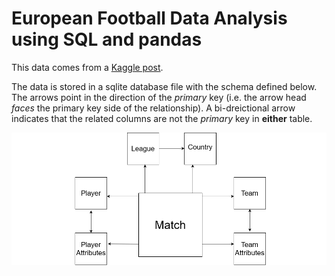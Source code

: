 # European Football Data Analysis using SQL and pandas

This data comes from a [Kaggle post](https://www.kaggle.com/code/dimarudov/data-analysis-using-sql/input).

The data is stored in a sqlite database file with the schema defined below. The arrows point in the direction of the *primary* key (i.e. the arrow head *faces* the primary key side of the relationship). A bi-dreictional arrow indicates that the related columns are not the *primary* key in **either** table.

![DB Schema Diagram](https://github.com/MauriceBrown/sql-football-data/blob/main/DB%20Schema%20Diagram.png)
